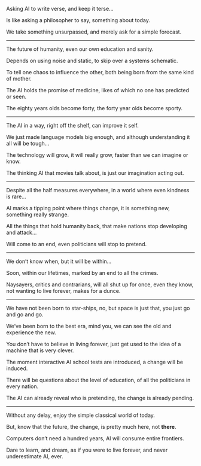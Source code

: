 Asking AI to write verse,
and keep it terse…

Is like asking a philosopher to say,
something about today.

We take something unsurpassed,
and merely ask for a simple forecast.

---

The future of humanity,
even our own education and sanity.

Depends on using noise and static,
to skip over a systems schematic.

To tell one chaos to influence the other,
both being born from the same kind of mother.

The AI holds the promise of medicine,
likes of which no one has predicted or seen.

The eighty years olds become forty,
the forty year olds become sporty.

---

The AI in a way, right off the shelf,
can improve it self.

We just made language models big enough,
and although understanding it all will be tough…

The technology will grow, it will really grow,
faster than we can imagine or know.

The thinking AI that movies talk about,
is just our imagination acting out.

---

Despite all the half measures everywhere,
in a world where even kindness is rare…

AI marks a tipping point where things change,
it is something new, something really strange.

All the things that hold humanity back,
that make nations stop developing and attack...

Will come to an end,
even politicians will stop to pretend.

---

We don’t know when,
but it will be within…

Soon, within our lifetimes,
marked by an end to all the crimes.

Naysayers, critics and contrarians, will all shut up for once,
even they know, not wanting to live forever, makes for a dunce.

---

We have not been born to star-ships, no,
but space is just that, you just go and go and go.

We’ve been born to the best era, mind you,
we can see the old and experience the new.

You don’t have to believe in living forever,
just get used to the idea of a machine that is very clever.

The moment interactive AI school tests are introduced,
a change will be induced.

There will be questions about the level of education,
of all the politicians in every nation.

The AI can already reveal who is pretending,
the change is already pending.

---

Without any delay,
enjoy the simple classical world of today.

But, know that the future, the change,
is pretty much here, not __there__.

Computers don’t need a hundred years,
AI will consume entire frontiers.

Dare to learn, and dream, as if you were to live forever,
and never underestimate AI, ever.
